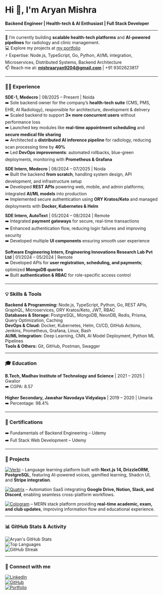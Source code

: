 # Hi 👋, I'm Aryan Mishra

**Backend Engineer | Health-tech & AI Enthusiast | Full Stack Developer**

---

🌱 I’m currently building **scalable health-tech platforms** and **AI-powered pipelines** for radiology and clinic management.  
💻 Explore my projects at [my portfolio](https://aryanmishra.vercel.app/)  
⚡ Expertise: Node.js, TypeScript, Go, Python, AI/ML integration, Microservices, Distributed Systems, Backend Architecture  
📫 Reach me at: **mishraaryan9204@gmail.com** | +91 9302623817  

---

### 👨‍💻 Experience

**SDE-1, Medecro** | 08/2025 – Present | Noida  
➡️ Sole backend owner for the company’s **health-tech suite** (CMS, PMS, EHR, AI Radiology), responsible for architecture, development & delivery  
➡️ Scaled backend to support **3× more concurrent users** without performance loss  
➡️ Launched key modules like **real-time appointment scheduling** and **secure medical file sharing**  
➡️ Architected a **distributed AI inference pipeline** for radiology, reducing scan processing time by **40%**  
➡️ Led **DevOps improvements**: automated rollbacks, blue-green deployments, monitoring with **Prometheus & Grafana**

**SDE Intern, Medecro** | 08/2024 – 07/2025 | Noida  
➡️ Built the backend **from scratch**, handling system design, API development, and infrastructure setup  
➡️ Developed **REST APIs** powering web, mobile, and admin platforms; integrated **AI/ML models** into production  
➡️ Implemented secure authentication using **ORY Kratos/Keto** and managed deployments with **Docker, Kubernetes & Helm**

**SDE Intern, AutoText** | 05/2024 – 08/2024 | Remote  
➡️ Integrated **payment gateways** for secure, real-time transactions  
➡️ Enhanced authentication flow, reducing login failures and improving security  
➡️ Developed multiple **UI components** ensuring smooth user experience

**Software Engineering Intern, Engineering Innovations Research Lab Pvt Ltd** | 01/2024 – 05/2024 | Remote  
➡️ Developed APIs for **user registration, scheduling, and payments**; optimized **MongoDB queries**  
➡️ Built **authentication & RBAC** for role-specific access control

---

### 💡 Skills & Tools

**Backend & Programming:** Node.js, TypeScript, Python, Go, REST APIs, GraphQL, Microservices, ORY Kratos/Keto, JWT, RBAC  
**Databases & Storage:** PostgreSQL, MongoDB, NeonDB, Redis, Prisma, Query Optimization, Caching  
**DevOps & Cloud:** Docker, Kubernetes, Helm, CI/CD, GitHub Actions, Jenkins, Prometheus, Grafana, Linux, Bash  
**AI/ML Integration:** Deep Learning, CNN, AI Model Deployment, Python ML Pipelines  
**Tools & Others:** Git, GitHub, Postman, Swagger  

---

### 🎓 Education

**B.Tech, Madhav Institute of Technology and Science** | 2021 – 2025 | Gwalior  
➡️ CGPA: 8.57  

**Higher Secondary, Jawahar Navodaya Vidyalaya** | 2019 – 2020 | Umaria  
➡️ Percentage: 98.4%  

---

### 📜 Certifications

➡️ Fundamentals of Backend Engineering – Udemy  
➡️ Full Stack Web Development – Udemy  

---

### 🚀 Projects

[![Verbi](https://img.shields.io/badge/Verbi-Next.js14-blue?style=for-the-badge)](https://verbi-tau.vercel.app/) 
– Language learning platform built with **Next.js 14, DrizzleORM, PostgreSQL**, featuring AI-powered voices, gamified learning, Shadcn UI, and **Stripe integration**.  

[![Quatrix](https://img.shields.io/badge/Quatrix-SaaS-green?style=for-the-badge)](https://quatrix.vercel.app/) 
– Automation SaaS integrating **Google Drive, Notion, Slack, and Discord**, enabling seamless cross-platform workflows.  

[![Cologram](https://img.shields.io/badge/Cologram-MERN-orange?style=for-the-badge)](https://cologram.onrender.com/) 
– MERN stack platform providing **real-time academic, exam, and club updates**, improving information flow and educational experience.  

---

### 📊 GitHub Stats & Activity

![Aryan's GitHub Stats](https://github-readme-stats.vercel.app/api?username=AryanMishra09&show_icons=true&theme=radical&count_private=true&hide_border=false)  
![Top Languages](https://github-readme-stats.vercel.app/api/top-langs/?username=AryanMishra09&layout=compact&theme=radical&hide_border=false)  
![GitHub Streak](https://github-readme-streak-stats.herokuapp.com/?user=AryanMishra09&theme=radical)  

---

### 🔗 Connect with me

[![LinkedIn](https://img.shields.io/badge/LinkedIn-Aryan-blue?logo=linkedin&logoColor=white&style=for-the-badge)](https://www.linkedin.com/in/aryanmishra09/)  
[![GitHub](https://img.shields.io/badge/GitHub-Aryan-black?logo=github&logoColor=white&style=for-the-badge)](https://github.com/AryanMishra09)  
[![Portfolio](https://img.shields.io/badge/Portfolio-Website-green?logo=vercel&logoColor=white&style=for-the-badge)](https://aryanmishra.vercel.app/)
